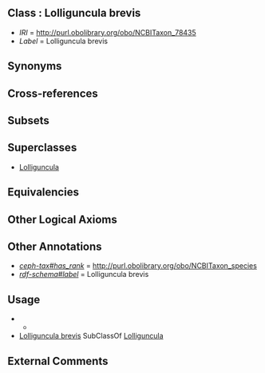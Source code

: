 
## Class : Lolliguncula brevis

 * *IRI* = http://purl.obolibrary.org/obo/NCBITaxon_78435
 * *Label* = Lolliguncula brevis

## Synonyms


## Cross-references


## Subsets


## Superclasses

 * [Lolliguncula](../../NCBITaxon/34/NCBITaxon_78434.md)

## Equivalencies


## Other Logical Axioms


## Other Annotations

 * *[ceph-tax#has_rank](../../ceph-tax#has/nk/ceph-tax#has_rank.md)* = http://purl.obolibrary.org/obo/NCBITaxon_species
 * *[rdf-schema#label](../../el/rdf-schema#label.md)* = Lolliguncula brevis

## Usage

 * -
 * [Lolliguncula brevis](../../NCBITaxon/35/NCBITaxon_78435.md) SubClassOf [Lolliguncula](../../NCBITaxon/34/NCBITaxon_78434.md)

## External Comments

